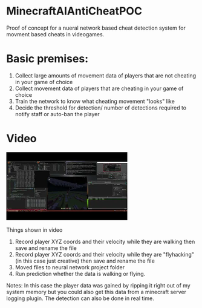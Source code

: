 # MinecraftAIAntiCheatPOC
Proof of concept for a nueral network based cheat detection system for movment based cheats in videogames. 
# Basic premises: 
  1. Collect large amounts of movement data of players that are not cheating in your game of choice
  2. Collect movement data of players that are cheating in your game of choice
  3. Train the network to know what cheating movement "looks" like
  4. Decide the threshold for detection/ number of detections required to notify staff or auto-ban the player
# Video
[![IMAGE ALT TEXT HERE](https://raw.githubusercontent.com/ScottXTra/MinecraftAIAntiCheatPOC/master/mq2.webp)](https://www.youtube.com/watch?v=4U8R--9Yy9Y&feature=youtu.be)


Things shown in video 
  1. Record player XYZ coords and their velocity while they are walking then save and rename the file
  2. Record player XYZ coords and their velocity while they are "flyhacking" (in this case just creative) then save and rename the file
  3. Moved files to neural network project folder
  4. Run prediction whether the data is walking or flying. 

  Notes: In this case the player data was gained by ripping it right out of my system memory but you could also get this data from a minecraft server logging plugin. The   detection can also be done in real time.

